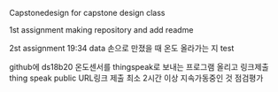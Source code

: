 Capstonedesign
for capstone design class

1st assignment
making repository and add readme

2st assignment
19:34 data 손으로 만졌을 때 온도 올라가는 지 test

github에 ds18b20 온도센서를 thingspeak로 보내는 프로그램 올리고 링크제출
thing speak public URL링크 제출 최소 2시간 이상 지속가동중인 것 점검평가
